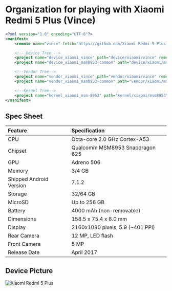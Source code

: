 # Organization for playing with Xiaomi Redmi 5 Plus (Vince)

```xml
<?xml version="1.0" encoding="UTF-8"?>
<manifest>
    <remote name="vince" fetch="https://github.com/Xiaomi-Redmi-5-Plus-developement/" revision="lineage-21" />

    <!-- Device Tree -->
    <project name="device_xiaomi_vince" path="device/xiaomi/vince" remote="vince"/>
    <project name="device_xiaomi_msm8953-common" path="device/xiaomi/msm8953-common" remote="vince"/>

    <!--Vendor Tree-->
    <project name="vendor_xiaomi_vince" path="vendor/xiaomi/vince" remote="vince"/>
    <project name="vendor_xiaomi_msm8953-common" path="vendor/xiaomi/msm8953-common" remote="vince"/>

    <!--Kernel Tree-->
    <project name="kernel_xiaomi_msm-8953" path="kernel/xiaomi/msm8953" remote="vince"/>
</manifest>
```


## Spec Sheet

| Feature                 | Specification                     |
| :---------------------- | :-------------------------------- |
| CPU                     | Octa-core 2.0 GHz Cortex-A53      |
| Chipset                 | Qualcomm MSM8953 Snapdragon 625   |
| GPU                     | Adreno 506                        |
| Memory                  | 3/4 GB                            |
| Shipped Android Version | 7.1.2                             |
| Storage                 | 32/64 GB                          |
| MicroSD                 | Up to 256 GB                      |
| Battery                 | 4000 mAh (non-removable)          |
| Dimensions              | 158.5 x 75.4 x 8.0 mm             |
| Display                 | 2160x1080 pixels, 5.9 (~401 PPI)  |
| Rear Camera             | 12 MP, LED flash                  |
| Front Camera            | 5 MP                              |
| Release Date            | April 2017                        |

## Device Picture

![Xiaomi Redmi 5 Plus](https://i.imgur.com/2FYdLQK.jpg "Xiaomi Redmi 5 Plus")


